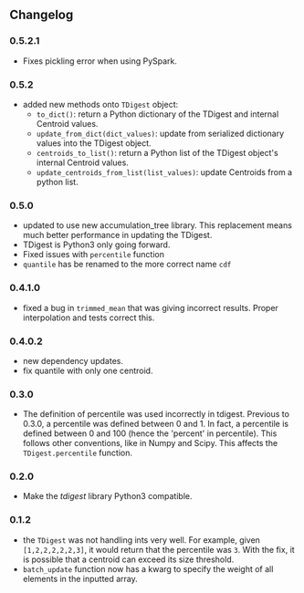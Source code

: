 ## Changelog

### 0.5.2.1
 - Fixes pickling error when using PySpark.

### 0.5.2
 - added new methods onto `TDigest` object: 
   - `to_dict()`: return a Python dictionary of the TDigest and internal   Centroid values.
   - `update_from_dict(dict_values)`: update from serialized dictionary values   into the TDigest object.
   - `centroids_to_list()`: return a Python list of the TDigest object's   internal Centroid values.
   - `update_centroids_from_list(list_values)`: update Centroids from a python list.

### 0.5.0
 - updated to use new accumulation_tree library. This replacement means much better performance in updating the TDigest. 
 - TDigest is Python3 only going forward. 
 - Fixed issues with `percentile` function
 - `quantile` has be renamed to the more correct name `cdf`

### 0.4.1.0
 - fixed a bug in `trimmed_mean` that was giving incorrect results. Proper interpolation and tests correct this. 

### 0.4.0.2
 - new dependency updates.
 - fix quantile with only one centroid.

### 0.3.0
 - The definition of percentile was used incorrectly in tdigest. Previous to 0.3.0, 
  a percentile was defined between 0 and 1. In fact, a percentile is defined between 0 and 100 (hence the 'percent' in percentile). This follows other conventions, like in Numpy and Scipy. This affects the `TDigest.percentile` function. 

### 0.2.0
 - Make the *tdigest* library Python3 compatible. 

### 0.1.2

 - the `TDigest` was not handling ints very well. For example, given `[1,2,2,2,2,2,3]`, it would return that the percentile was `3`. With the fix, it is possible that a centroid can exceed its size threshold.
 - `batch_update` function now has a kwarg to specify the weight of all elements in the inputted array.
